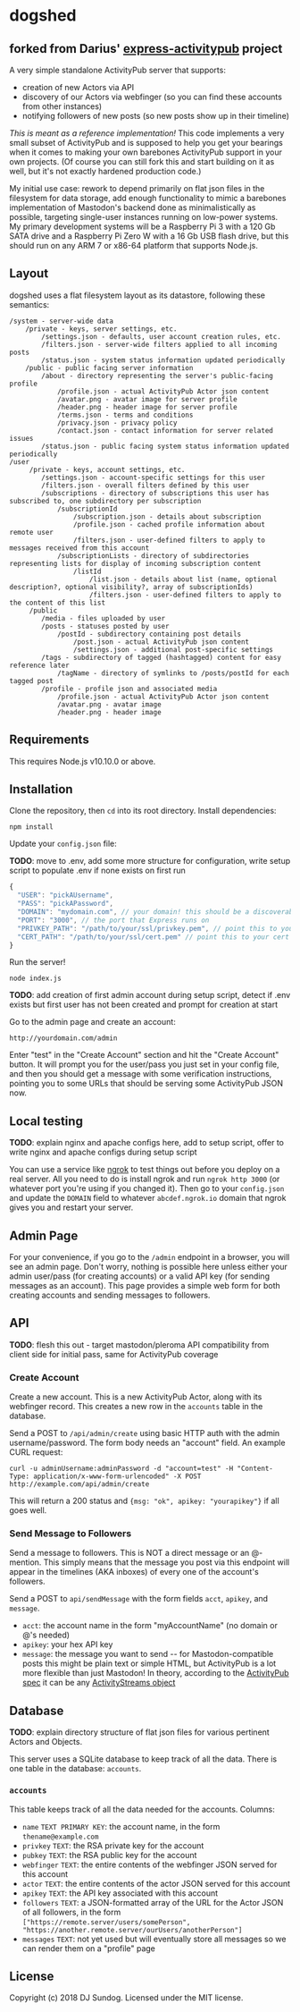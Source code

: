 # dogshed
## forked from Darius' [express-activitypub](https://github.com/dariusk/express-activitypub) project

A very simple standalone ActivityPub server that supports:

* creation of new Actors via API
* discovery of our Actors via webfinger (so you can find these accounts from other instances)
* notifying followers of new posts (so new posts show up in their timeline)

_This is meant as a reference implementation!_ This code implements a very small subset of ActivityPub and is supposed to help you get your bearings when it comes to making your own barebones ActivityPub support in your own projects. (Of course you can still fork this and start building on it as well, but it's not exactly hardened production code.)

My initial use case: rework to depend primarily on flat json files in the filesystem for data storage, add enough functionality to mimic a barebones implementation of Mastodon's backend done as minimalistically as possible, targeting single-user instances running on low-power systems. My primary development systems will be a Raspberry Pi 3 with a 120 Gb SATA drive and a Raspberry Pi Zero W with a 16 Gb USB flash drive, but this should run on any ARM 7 or x86-64 platform that supports Node.js.

## Layout

dogshed uses a flat filesystem layout as its datastore, following these semantics:

```
/system - server-wide data
    /private - keys, server settings, etc.
        /settings.json - defaults, user account creation rules, etc.
        /filters.json - server-wide filters applied to all incoming posts
        /status.json - system status information updated periodically
    /public - public facing server information
        /about - directory representing the server's public-facing profile
            /profile.json - actual ActivityPub Actor json content
            /avatar.png - avatar image for server profile
            /header.png - header image for server profile
            /terms.json - terms and conditions
            /privacy.json - privacy policy
            /contact.json - contact information for server related issues
        /status.json - public facing system status information updated periodically
/user
     /private - keys, account settings, etc.
        /settings.json - account-specific settings for this user
        /filters.json - overall filters defined by this user
        /subscriptions - directory of subscriptions this user has subscribed to, one subdirectory per subscription
            /subscriptionId
                /subscription.json - details about subscription
                /profile.json - cached profile information about remote user
                /filters.json - user-defined filters to apply to messages received from this account
            /subscriptionLists - directory of subdirectories representing lists for display of incoming subscription content
                /listId
                    /list.json - details about list (name, optional description?, optional visibility?, array of subscriptionIds)
                    /filters.json - user-defined filters to apply to the content of this list
     /public
        /media - files uploaded by user
        /posts - statuses posted by user
            /postId - subdirectory containing post details
                /post.json - actual ActivityPub json content
                /settings.json - additional post-specific settings
        /tags - subdirectory of tagged (hashtagged) content for easy reference later
            /tagName - directory of symlinks to /posts/postId for each tagged post
        /profile - profile json and associated media
            /profile.json - actual ActivityPub Actor json content
            /avatar.png - avatar image
            /header.png - header image

```

## Requirements

This requires Node.js v10.10.0 or above.

## Installation

Clone the repository, then `cd` into its root directory. Install dependencies:

`npm install`

Update your `config.json` file:

**TODO**: move to .env, add some more structure for configuration, write setup script to populate .env if none exists on first run

```js
{
  "USER": "pickAUsername",
  "PASS": "pickAPassword",
  "DOMAIN": "mydomain.com", // your domain! this should be a discoverable domain of some kind like "example.com"
  "PORT": "3000", // the port that Express runs on
  "PRIVKEY_PATH": "/path/to/your/ssl/privkey.pem", // point this to your private key you got from Certbot or similar
  "CERT_PATH": "/path/to/your/ssl/cert.pem" // point this to your cert you got from Certbot or similar
}
```

Run the server!

`node index.js`

**TODO**: add creation of first admin account during setup script, detect if .env exists but first user has not been created and prompt for creation at start

Go to the admin page and create an account:

`http://yourdomain.com/admin`

Enter "test" in the "Create Account" section and hit the "Create Account" button. It will prompt you for the user/pass you just set in your config file, and then you should get a message with some verification instructions, pointing you to some URLs that should be serving some ActivityPub JSON now.

## Local testing

**TODO**: explain nginx and apache configs here, add to setup script, offer to write nginx and apache configs during setup script

You can use a service like [ngrok](https://ngrok.com/) to test things out before you deploy on a real server. All you need to do is install ngrok and run `ngrok http 3000` (or whatever port you're using if you changed it). Then go to your `config.json` and update the `DOMAIN` field to whatever `abcdef.ngrok.io` domain that ngrok gives you and restart your server.

## Admin Page

For your convenience, if you go to the `/admin` endpoint in a browser, you will see an admin page. Don't worry, nothing is possible here unless either your admin user/pass (for creating accounts) or a valid API key (for sending messages as an account). This page provides a simple web form for both creating accounts and sending messages to followers.

## API

**TODO**: flesh this out - target mastodon/pleroma API compatibility from client side for initial pass, same for ActivityPub coverage

### Create Account

Create a new account. This is a new ActivityPub Actor, along with its webfinger record. This creates a new row in the `accounts` table in the database.

Send a POST to `/api/admin/create` using basic HTTP auth with the admin username/password. The form body needs an "account" field. An example CURL request:

```
curl -u adminUsername:adminPassword -d "account=test" -H "Content-Type: application/x-www-form-urlencoded" -X POST http://example.com/api/admin/create
```

This will return a 200 status and `{msg: "ok", apikey: "yourapikey"}` if all goes well.

### Send Message to Followers

Send a message to followers. This is NOT a direct message or an @-mention. This simply means that the message you post via this endpoint will appear in the timelines (AKA inboxes) of every one of the account's followers.

Send a POST to `api/sendMessage` with the form fields `acct`, `apikey`, and `message`.

* `acct`: the account name in the form "myAccountName" (no domain or @'s needed)
* `apikey`: your hex API key
* `message`: the message you want to send -- for Mastodon-compatible posts this might be plain text or simple HTML, but ActivityPub is a lot more flexible than just Mastodon! In theory, according to the [ActivityPub spec](https://www.w3.org/TR/activitypub/#create-activity-outbox) it can be any [ActivityStreams object](https://www.w3.org/TR/activitystreams-core/#object)

## Database

**TODO**: explain directory structure of flat json files for various pertinent Actors and Objects.

This server uses a SQLite database to keep track of all the data. There is one table in the database: `accounts`.

### `accounts`

This table keeps track of all the data needed for the accounts. Columns:

* `name` `TEXT PRIMARY KEY`: the account name, in the form `thename@example.com`
* `privkey` `TEXT`: the RSA private key for the account
* `pubkey` `TEXT`: the RSA public key for the account
* `webfinger` `TEXT`: the entire contents of the webfinger JSON served for this account
* `actor` `TEXT`: the entire contents of the actor JSON served for this account
* `apikey` `TEXT`: the API key associated with this account
* `followers` `TEXT`: a JSON-formatted array of the URL for the Actor JSON of all followers, in the form `["https://remote.server/users/somePerson", "https://another.remote.server/ourUsers/anotherPerson"]`
* `messages` `TEXT`: not yet used but will eventually store all messages so we can render them on a "profile" page

## License

Copyright (c) 2018 DJ Sundog. Licensed under the MIT license.

